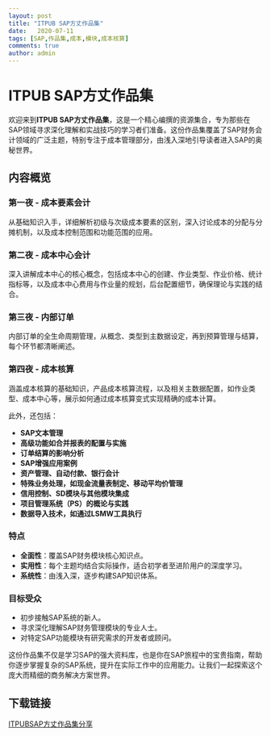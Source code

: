 ```yaml
---
layout: post
title: "ITPUB SAP方丈作品集"
date:   2020-07-11
tags: [SAP,作品集,成本,模块,成本核算]
comments: true
author: admin
---
```

# ITPUB SAP方丈作品集

欢迎来到**ITPUB SAP方丈作品集**，这是一个精心编撰的资源集合，专为那些在SAP领域寻求深化理解和实战技巧的学习者们准备。这份作品集覆盖了SAP财务会计领域的广泛主题，特别专注于成本管理部分，由浅入深地引导读者进入SAP的奥秘世界。

## 内容概览

### 第一夜 - 成本要素会计
从基础知识入手，详细解析初级与次级成本要素的区别，深入讨论成本的分配与分摊机制，以及成本控制范围和功能范围的应用。

### 第二夜 - 成本中心会计
深入讲解成本中心的核心概念，包括成本中心的创建、作业类型、作业价格、统计指标等，以及成本中心费用与作业量的规划，后台配置细节，确保理论与实践的结合。

### 第三夜 - 内部订单
内部订单的全生命周期管理，从概念、类型到主数据设定，再到预算管理与结算，每个环节都清晰阐述。

### 第四夜 - 成本核算
涵盖成本核算的基础知识，产品成本核算流程，以及相关主数据配置，如作业类型、成本中心等，展示如何通过成本核算变式实现精确的成本计算。

此外，还包括：
- **SAP文本管理**
- **高级功能如合并报表的配置与实施**
- **订单结算的影响分析**
- **SAP增强应用案例**
- **资产管理、自动付款、银行会计**
- **特殊业务处理，如现金流量表制定、移动平均价管理**
- **信用控制、SD模块与其他模块集成**
- **项目管理系统（PS）的概论与实践**
- **数据导入技术，如通过LSMW工具执行**

### 特点
- **全面性**：覆盖SAP财务模块核心知识点。
- **实用性**：每个主题均结合实际操作，适合初学者至进阶用户的深度学习。
- **系统性**：由浅入深，逐步构建SAP知识体系。

### 目标受众
- 初步接触SAP系统的新人。
- 寻求深化理解SAP财务管理模块的专业人士。
- 对特定SAP功能模块有研究需求的开发者或顾问。

这份作品集不仅是学习SAP的强大资料库，也是你在SAP旅程中的宝贵指南，帮助你逐步掌握复杂的SAP系统，提升在实际工作中的应用能力。让我们一起探索这个庞大而精细的商务解决方案世界。

## 下载链接

[ITPUBSAP方丈作品集分享](https://pan.quark.cn/s/f3a2313db312)